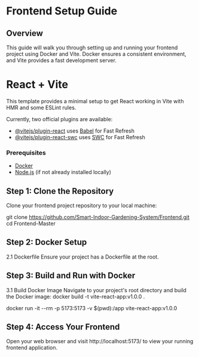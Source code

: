 
# Frontend Setup Guide

## Overview

This guide will walk you through setting up and running your frontend project using Docker and Vite. Docker ensures a consistent environment, and Vite provides a fast development server.

# React + Vite

This template provides a minimal setup to get React working in Vite with HMR and some ESLint rules.

Currently, two official plugins are available:

- [@vitejs/plugin-react](https://github.com/vitejs/vite-plugin-react/blob/main/packages/plugin-react/README.md) uses [Babel](https://babeljs.io/) for Fast Refresh
- [@vitejs/plugin-react-swc](https://github.com/vitejs/vite-plugin-react-swc) uses [SWC](https://swc.rs/) for Fast Refresh


### Prerequisites

- [Docker](https://www.docker.com/)
- [Node.js](https://nodejs.org/) (if not already installed locally)

## Step 1: Clone the Repository

Clone your frontend project repository to your local machine:


git clone https://github.com/Smart-Indoor-Gardening-System/Frontend.git
cd Frontend-Master


## Step 2: Docker Setup
2.1 Dockerfile
Ensure your project has a Dockerfile at the root.

## Step 3: Build and Run with Docker
3.1 Build Docker Image
Navigate to your project's root directory and build the Docker image:
docker build -t vite-react-app:v1.0.0 .

docker run -it --rm -p 5173:5173 -v $(pwd):/app vite-react-app:v1.0.0


## Step 4: Access Your Frontend
Open your web browser and visit http://localhost:5173/ to view your running frontend application.


